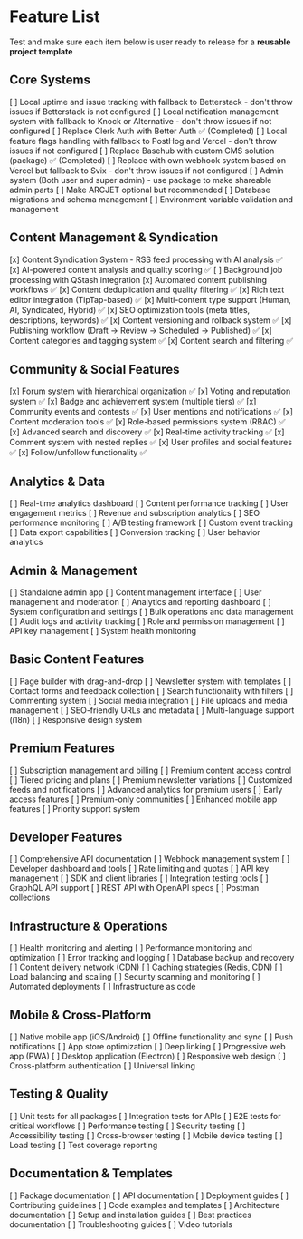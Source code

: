 # Feature List

Test and make sure each item below is user ready to release for a **reusable project template**

## Core Systems

  [ ] Local uptime and issue tracking with fallback to Betterstack - don't throw issues if Betterstack is not configured
  [ ] Local notification management system with fallback to Knock or Alternative - don't throw issues if not configured
  [ ] Replace Clerk Auth with Better Auth ✅ (Completed)
  [ ] Local feature flags handling with fallback to PostHog and Vercel - don't throw issues if not configured
  [ ] Replace Basehub with custom CMS solution (package) ✅ (Completed)
  [ ] Replace with own webhook system based on Vercel but fallback to Svix - don't throw issues if not configured
  [ ] Admin system (Both user and super admin) - use package to make shareable admin parts
  [ ] Make ARCJET optional but recommended
  [ ] Database migrations and schema management
  [ ] Environment variable validation and management

## Content Management & Syndication

  [x] Content Syndication System - RSS feed processing with AI analysis ✅
  [x] AI-powered content analysis and quality scoring ✅
  [ ] Background job processing with QStash integration
  [x] Automated content publishing workflows ✅
  [x] Content deduplication and quality filtering ✅
  [x] Rich text editor integration (TipTap-based) ✅
  [x] Multi-content type support (Human, AI, Syndicated, Hybrid) ✅
  [x] SEO optimization tools (meta titles, descriptions, keywords) ✅
  [x] Content versioning and rollback system ✅
  [x] Publishing workflow (Draft → Review → Scheduled → Published) ✅
  [x] Content categories and tagging system ✅
  [x] Content search and filtering ✅

## Community & Social Features

  [x] Forum system with hierarchical organization ✅
  [x] Voting and reputation system ✅
  [x] Badge and achievement system (multiple tiers) ✅
  [x] Community events and contests ✅
  [x] User mentions and notifications ✅
  [x] Content moderation tools ✅
  [x] Role-based permissions system (RBAC) ✅
  [x] Advanced search and discovery ✅
  [x] Real-time activity tracking ✅
  [x] Comment system with nested replies ✅
  [x] User profiles and social features ✅
  [x] Follow/unfollow functionality ✅

## Analytics & Data

  [ ] Real-time analytics dashboard
  [ ] Content performance tracking
  [ ] User engagement metrics
  [ ] Revenue and subscription analytics
  [ ] SEO performance monitoring
  [ ] A/B testing framework
  [ ] Custom event tracking
  [ ] Data export capabilities
  [ ] Conversion tracking
  [ ] User behavior analytics

## Admin & Management

  [ ] Standalone admin app
  [ ] Content management interface
  [ ] User management and moderation
  [ ] Analytics and reporting dashboard
  [ ] System configuration and settings
  [ ] Bulk operations and data management
  [ ] Audit logs and activity tracking
  [ ] Role and permission management
  [ ] API key management
  [ ] System health monitoring

## Basic Content Features

  [ ] Page builder with drag-and-drop
  [ ] Newsletter system with templates
  [ ] Contact forms and feedback collection
  [ ] Search functionality with filters
  [ ] Commenting system
  [ ] Social media integration
  [ ] File uploads and media management
  [ ] SEO-friendly URLs and metadata
  [ ] Multi-language support (i18n)
  [ ] Responsive design system

## Premium Features

  [ ] Subscription management and billing
  [ ] Premium content access control
  [ ] Tiered pricing and plans
  [ ] Premium newsletter variations
  [ ] Customized feeds and notifications
  [ ] Advanced analytics for premium users
  [ ] Early access features
  [ ] Premium-only communities
  [ ] Enhanced mobile app features
  [ ] Priority support system

## Developer Features

  [ ] Comprehensive API documentation
  [ ] Webhook management system
  [ ] Developer dashboard and tools
  [ ] Rate limiting and quotas
  [ ] API key management
  [ ] SDK and client libraries
  [ ] Integration testing tools
  [ ] GraphQL API support
  [ ] REST API with OpenAPI specs
  [ ] Postman collections

## Infrastructure & Operations

  [ ] Health monitoring and alerting
  [ ] Performance monitoring and optimization
  [ ] Error tracking and logging
  [ ] Database backup and recovery
  [ ] Content delivery network (CDN)
  [ ] Caching strategies (Redis, CDN)
  [ ] Load balancing and scaling
  [ ] Security scanning and monitoring
  [ ] Automated deployments
  [ ] Infrastructure as code

## Mobile & Cross-Platform

  [ ] Native mobile app (iOS/Android)
  [ ] Offline functionality and sync
  [ ] Push notifications
  [ ] App store optimization
  [ ] Deep linking
  [ ] Progressive web app (PWA)
  [ ] Desktop application (Electron)
  [ ] Responsive web design
  [ ] Cross-platform authentication
  [ ] Universal linking

## Testing & Quality

  [ ] Unit tests for all packages
  [ ] Integration tests for APIs
  [ ] E2E tests for critical workflows
  [ ] Performance testing
  [ ] Security testing
  [ ] Accessibility testing
  [ ] Cross-browser testing
  [ ] Mobile device testing
  [ ] Load testing
  [ ] Test coverage reporting

## Documentation & Templates

  [ ] Package documentation
  [ ] API documentation
  [ ] Deployment guides
  [ ] Contributing guidelines
  [ ] Code examples and templates
  [ ] Architecture documentation
  [ ] Setup and installation guides
  [ ] Best practices documentation
  [ ] Troubleshooting guides
  [ ] Video tutorials
